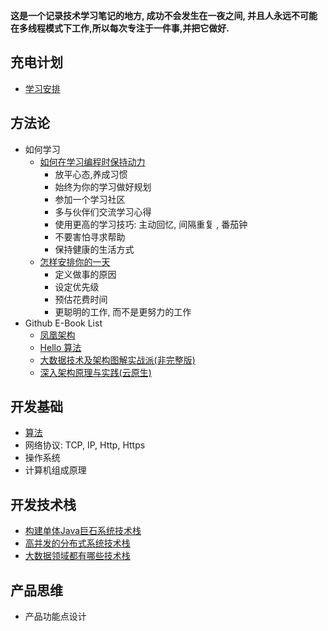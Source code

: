 **这是一个记录技术学习笔记的地方, 成功不会发生在一夜之间, 并且人永远不可能在多线程模式下工作,所以每次专注于一件事,并把它做好.**

## 充电计划

- [学习安排](https://github.com/q1os/studying)

## 方法论

- 如何学习
    - [如何在学习编程时保持动力](https://www.freecodecamp.org/chinese/news/how-to-stay-motivated-while-learning-to-code/)
        - 放平心态,养成习惯
        - 始终为你的学习做好规划
        - 参加一个学习社区
        - 多与伙伴们交流学习心得
        - 使用更高的学习技巧: 主动回忆, 间隔重复 , 番茄钟
        - 不要害怕寻求帮助
        - 保持健康的生活方式
    - [怎样安排你的一天](https://www.calendar.com/blog/how-to-schedule-your-day-for-optimal-productivity/)
        - 定义做事的原因
        - 设定优先级
        - 预估花费时间
        - 更聪明的工作, 而不是更努力的工作
- Github E-Book List
    - [凤凰架构](https://icyfenix.cn/)
    - [Hello 算法](https://www.hello-algo.com/)
    - [大数据技术及架构图解实战派(非完整版)](https://github.com/xuwei517/bigdata_ebook)
    - [深入架构原理与实践(云原生)](https://github.com/isno/theByteBook)

## 开发基础

- [算法](https://github.com/q1os/algroithm)
- 网络协议: TCP, IP, Http, Https
- 操作系统
- 计算机组成原理


## 开发技术栈

- [构建单体Java巨石系统技术栈](https://github.com/q1os/monolithic-for-java)
- [高并发的分布式系统技术栈](https://github.com/q1os/distributed-for-java)
- [大数据领域都有哪些技术栈](https://github.com/q1os/projects-for-bigdata)

## 产品思维

- 产品功能点设计




